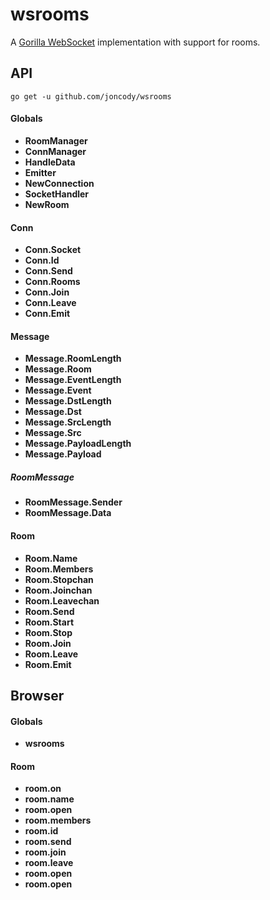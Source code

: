 wsrooms
=======

A [Gorilla WebSocket](https://github.com/gorilla/websocket) implementation with support for rooms.

## API
`go get -u github.com/joncody/wsrooms`
#### Globals
- **RoomManager**
- **ConnManager**
- **HandleData**
- **Emitter**
- **NewConnection**
- **SocketHandler**
- **NewRoom**

#### Conn
- **Conn.Socket**
- **Conn.Id**
- **Conn.Send**
- **Conn.Rooms**
- **Conn.Join**
- **Conn.Leave**
- **Conn.Emit**

#### Message
- **Message.RoomLength**
- **Message.Room**
- **Message.EventLength**
- **Message.Event**
- **Message.DstLength**
- **Message.Dst**
- **Message.SrcLength**
- **Message.Src**
- **Message.PayloadLength**
- **Message.Payload**
##### RoomMessage
- **RoomMessage.Sender**
- **RoomMessage.Data**

#### Room
- **Room.Name**
- **Room.Members**
- **Room.Stopchan**
- **Room.Joinchan**
- **Room.Leavechan**
- **Room.Send**
- **Room.Start**
- **Room.Stop**
- **Room.Join**
- **Room.Leave**
- **Room.Emit**

## Browser
#### Globals
- **wsrooms**

#### Room
- **room.on**
- **room.name**
- **room.open**
- **room.members**
- **room.id**
- **room.send**
- **room.join**
- **room.leave**
- **room.open**
- **room.open**
